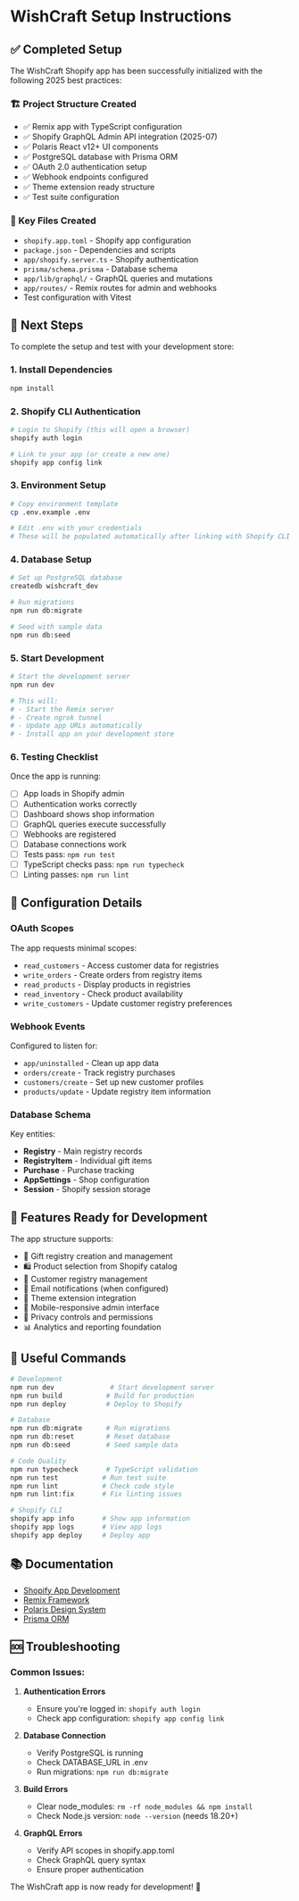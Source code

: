 # WishCraft Setup Instructions

## ✅ Completed Setup

The WishCraft Shopify app has been successfully initialized with the following 2025 best practices:

### 🏗️ Project Structure Created
- ✅ Remix app with TypeScript configuration
- ✅ Shopify GraphQL Admin API integration (2025-07)
- ✅ Polaris React v12+ UI components
- ✅ PostgreSQL database with Prisma ORM
- ✅ OAuth 2.0 authentication setup
- ✅ Webhook endpoints configured
- ✅ Theme extension ready structure
- ✅ Test suite configuration

### 📁 Key Files Created
- `shopify.app.toml` - Shopify app configuration
- `package.json` - Dependencies and scripts
- `app/shopify.server.ts` - Shopify authentication
- `prisma/schema.prisma` - Database schema
- `app/lib/graphql/` - GraphQL queries and mutations
- `app/routes/` - Remix routes for admin and webhooks
- Test configuration with Vitest

## 🚀 Next Steps

To complete the setup and test with your development store:

### 1. Install Dependencies
```bash
npm install
```

### 2. Shopify CLI Authentication
```bash
# Login to Shopify (this will open a browser)
shopify auth login

# Link to your app (or create a new one)
shopify app config link
```

### 3. Environment Setup
```bash
# Copy environment template
cp .env.example .env

# Edit .env with your credentials
# These will be populated automatically after linking with Shopify CLI
```

### 4. Database Setup
```bash
# Set up PostgreSQL database
createdb wishcraft_dev

# Run migrations
npm run db:migrate

# Seed with sample data
npm run db:seed
```

### 5. Start Development
```bash
# Start the development server
npm run dev

# This will:
# - Start the Remix server
# - Create ngrok tunnel
# - Update app URLs automatically
# - Install app on your development store
```

### 6. Testing Checklist

Once the app is running:

- [ ] App loads in Shopify admin
- [ ] Authentication works correctly
- [ ] Dashboard shows shop information
- [ ] GraphQL queries execute successfully
- [ ] Webhooks are registered
- [ ] Database connections work
- [ ] Tests pass: `npm run test`
- [ ] TypeScript checks pass: `npm run typecheck`
- [ ] Linting passes: `npm run lint`

## 🔧 Configuration Details

### OAuth Scopes
The app requests minimal scopes:
- `read_customers` - Access customer data for registries
- `write_orders` - Create orders from registry items
- `read_products` - Display products in registries
- `read_inventory` - Check product availability
- `write_customers` - Update customer registry preferences

### Webhook Events
Configured to listen for:
- `app/uninstalled` - Clean up app data
- `orders/create` - Track registry purchases
- `customers/create` - Set up new customer profiles
- `products/update` - Update registry item information

### Database Schema
Key entities:
- **Registry** - Main registry records
- **RegistryItem** - Individual gift items
- **Purchase** - Purchase tracking
- **AppSettings** - Shop configuration
- **Session** - Shopify session storage

## 🎯 Features Ready for Development

The app structure supports:
- 🎁 Gift registry creation and management
- 🛍️ Product selection from Shopify catalog
- 👥 Customer registry management
- 📧 Email notifications (when configured)
- 🎨 Theme extension integration
- 📱 Mobile-responsive admin interface
- 🔐 Privacy controls and permissions
- 📊 Analytics and reporting foundation

## 🔗 Useful Commands

```bash
# Development
npm run dev              # Start development server
npm run build           # Build for production
npm run deploy          # Deploy to Shopify

# Database
npm run db:migrate      # Run migrations
npm run db:reset        # Reset database
npm run db:seed         # Seed sample data

# Code Quality
npm run typecheck       # TypeScript validation
npm run test           # Run test suite
npm run lint           # Check code style
npm run lint:fix       # Fix linting issues

# Shopify CLI
shopify app info       # Show app information
shopify app logs       # View app logs
shopify app deploy     # Deploy app
```

## 📚 Documentation

- [Shopify App Development](https://shopify.dev/docs/apps)
- [Remix Framework](https://remix.run/docs)
- [Polaris Design System](https://polaris.shopify.com/)
- [Prisma ORM](https://www.prisma.io/docs)

## 🆘 Troubleshooting

### Common Issues:

1. **Authentication Errors**
   - Ensure you're logged in: `shopify auth login`
   - Check app configuration: `shopify app config link`

2. **Database Connection**
   - Verify PostgreSQL is running
   - Check DATABASE_URL in .env
   - Run migrations: `npm run db:migrate`

3. **Build Errors**
   - Clear node_modules: `rm -rf node_modules && npm install`
   - Check Node.js version: `node --version` (needs 18.20+)

4. **GraphQL Errors**
   - Verify API scopes in shopify.app.toml
   - Check GraphQL query syntax
   - Ensure proper authentication

The WishCraft app is now ready for development! 🎉